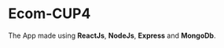 # Ecom-CUP4
<p> The App made using <b>ReactJs</b>, <b>NodeJs</b>, <b>Express</b> and <b>MongoDb</b>.  </p>
